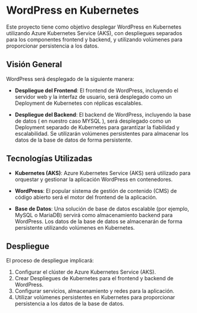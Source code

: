 # WordPress en Kubernetes

Este proyecto tiene como objetivo desplegar WordPress en Kubernetes utilizando Azure Kubernetes Service (AKS), con despliegues separados para los componentes frontend y backend, y utilizando volúmenes para proporcionar persistencia a los datos.

## Visión General

WordPress será desplegado de la siguiente manera:

- **Despliegue del Frontend**:
  El frontend de WordPress, incluyendo el servidor web y la interfaz de usuario, será desplegado como un Deployment de Kubernetes con réplicas escalables.

- **Despliegue del Backend**:
  El backend de WordPress, incluyendo la base de datos ( en nuestro caso MYSQL ), será desplegado como un Deployment separado de Kubernetes para garantizar la fiabilidad y escalabilidad. Se utilizarán volúmenes persistentes para almacenar los datos de la base de datos de forma persistente.

## Tecnologías Utilizadas

- **Kubernetes (AKS)**:
  Azure Kubernetes Service (AKS) será utilizado para orquestar y gestionar la aplicación WordPress en contenedores.

- **WordPress**:
  El popular sistema de gestión de contenido (CMS) de código abierto será el motor del frontend de la aplicación.

- **Base de Datos**:
  Una solución de base de datos escalable (por ejemplo, MySQL o MariaDB) servirá como almacenamiento backend para WordPress. Los datos de la base de datos se almacenarán de forma persistente utilizando volúmenes en Kubernetes.

## Despliegue

El proceso de despliegue implicará:

1. Configurar el clúster de Azure Kubernetes Service (AKS).
2. Crear Despliegues de Kubernetes para el frontend y backend de WordPress.
3. Configurar servicios, almacenamiento y redes para la aplicación.
4. Utilizar volúmenes persistentes en Kubernetes para proporcionar persistencia a los datos de la base de datos.

